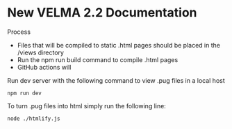 # New VELMA 2.2 Documentation 

Process 

- Files that will be compiled to static .html pages should be placed in the /views directory
- Run the npm run build command to compile .html pages
- GitHub actions will

Run dev server with the following command to view .pug files in a local host

```
npm run dev
```

To turn .pug files into html simply run the following line:

```
node ./htmlify.js
```
